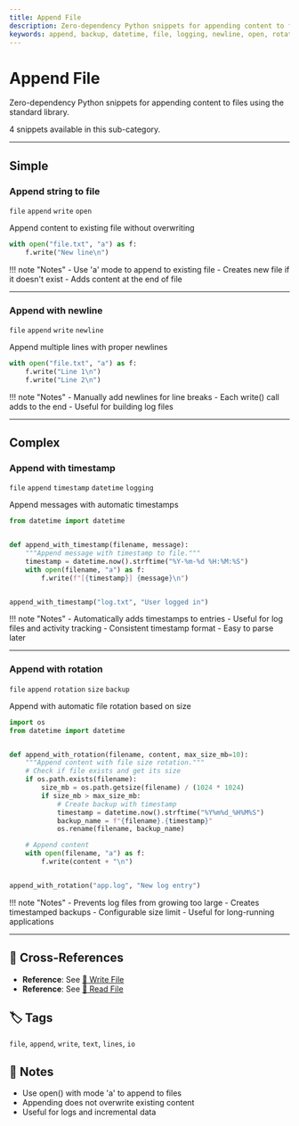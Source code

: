 ```yaml
---
title: Append File
description: Zero-dependency Python snippets for appending content to files using the standard library.
keywords: append, backup, datetime, file, logging, newline, open, rotation, size, timestamp, write
---
```


# Append File

Zero-dependency Python snippets for appending content to files using the standard library.

4 snippets available in this sub-category.

---

## Simple

###  Append string to file

`file` `append` `write` `open`

Append content to existing file without overwriting

```python
with open("file.txt", "a") as f:
    f.write("New line\n")
```

!!! note "Notes"
    - Use 'a' mode to append to existing file
    - Creates new file if it doesn't exist
    - Adds content at the end of file

<hr class="snippet-divider">

### Append with newline

`file` `append` `write` `newline`

Append multiple lines with proper newlines

```python
with open("file.txt", "a") as f:
    f.write("Line 1\n")
    f.write("Line 2\n")
```

!!! note "Notes"
    - Manually add newlines for line breaks
    - Each write() call adds to the end
    - Useful for building log files

<hr class="snippet-divider">

## Complex

###  Append with timestamp

`file` `append` `timestamp` `datetime` `logging`

Append messages with automatic timestamps

```python
from datetime import datetime


def append_with_timestamp(filename, message):
    """Append message with timestamp to file."""
    timestamp = datetime.now().strftime("%Y-%m-%d %H:%M:%S")
    with open(filename, "a") as f:
        f.write(f"[{timestamp}] {message}\n")


append_with_timestamp("log.txt", "User logged in")
```

!!! note "Notes"
    - Automatically adds timestamps to entries
    - Useful for log files and activity tracking
    - Consistent timestamp format
    - Easy to parse later

<hr class="snippet-divider">

### Append with rotation

`file` `append` `rotation` `size` `backup`

Append with automatic file rotation based on size

```python
import os
from datetime import datetime


def append_with_rotation(filename, content, max_size_mb=10):
    """Append content with file size rotation."""
    # Check if file exists and get its size
    if os.path.exists(filename):
        size_mb = os.path.getsize(filename) / (1024 * 1024)
        if size_mb > max_size_mb:
            # Create backup with timestamp
            timestamp = datetime.now().strftime("%Y%m%d_%H%M%S")
            backup_name = f"{filename}.{timestamp}"
            os.rename(filename, backup_name)

    # Append content
    with open(filename, "a") as f:
        f.write(content + "\n")


append_with_rotation("app.log", "New log entry")
```

!!! note "Notes"
    - Prevents log files from growing too large
    - Creates timestamped backups
    - Configurable size limit
    - Useful for long-running applications

<hr class="snippet-divider">

## 🔗 Cross-References

- **Reference**: See [📂 Write File](./write_file.md)
- **Reference**: See [📂 Read File](./read_file.md)

## 🏷️ Tags

`file`, `append`, `write`, `text`, `lines`, `io`

## 📝 Notes

- Use open() with mode 'a' to append to files
- Appending does not overwrite existing content
- Useful for logs and incremental data
